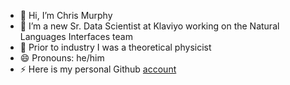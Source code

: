 - 👋 Hi, I’m Chris Murphy
- 👀 I’m a new Sr. Data Scientist at Klaviyo working on the Natural Languages Interfaces team
- 🌱 Prior to industry I was a theoretical physicist
- 😄 Pronouns: he/him
- ⚡ Here is my personal Github [account](https://github.com/christopher-w-murphy)
